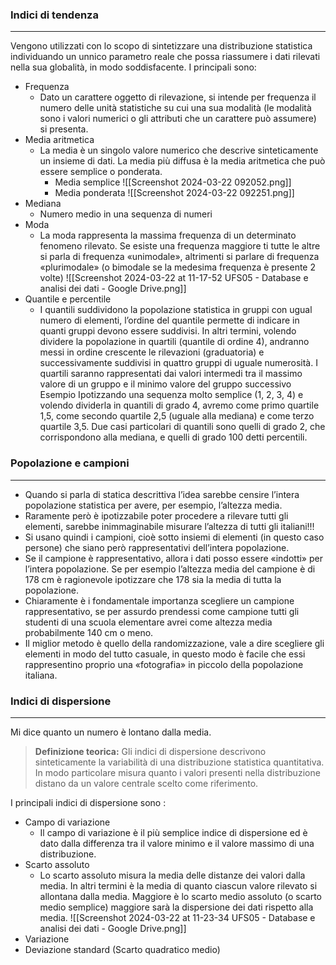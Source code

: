 ### Indici di tendenza
---
Vengono utilizzati con lo scopo di sintetizzare una distribuzione statistica individuando un unnico parametro reale che possa riassumere i dati rilevati nella sua globalità, in modo soddisfacente. I principali sono:
- Frequenza
	- Dato un carattere oggetto di rilevazione, si intende per frequenza il numero delle unità statistiche su cui una sua modalità (le modalità sono i valori numerici o gli attributi che un carattere può assumere) si presenta.
- Media aritmetica
	- La media è un singolo valore numerico che descrive sinteticamente un insieme di dati. La media più diffusa è la media aritmetica che può essere semplice o ponderata.
		- Media semplice
![[Screenshot 2024-03-22 092052.png]]
		- Media ponderata
![[Screenshot 2024-03-22 092251.png]]
- Mediana
	- Numero medio in una sequenza di numeri
- Moda
	- La moda rappresenta la massima frequenza di un determinato fenomeno rilevato. Se esiste una frequenza maggiore ti tutte le altre si parla di frequenza «unimodale», altrimenti si parlare di frequenza «plurimodale» (o bimodale se la medesima frequenza è presente 2 volte)
![[Screenshot 2024-03-22 at 11-17-52 UFS05 - Database e analisi dei dati - Google Drive.png]]
- Quantile e percentile
	- I quantili suddividono la popolazione statistica in gruppi con ugual numero di elementi, l’ordine del quantile permette di indicare in quanti gruppi devono essere suddivisi. In altri termini, volendo dividere la popolazione in quartili (quantile di ordine 4), andranno messi in ordine crescente le rilevazioni (graduatoria) e successivamente suddivisi in quattro gruppi di uguale numerosità. I quartili saranno rappresentati dai valori intermedi tra il massimo valore di un gruppo e il minimo valore del gruppo successivo Esempio Ipotizzando una sequenza molto semplice (1, 2, 3, 4) e volendo dividerla in quantili di grado 4, avremo come primo quartile 1,5, come secondo quartile 2,5 (uguale alla mediana) e come terzo quartile 3,5. Due casi particolari di quantili sono quelli di grado 2, che corrispondono alla mediana, e quelli di grado 100 detti percentili.
### Popolazione e campioni
---
- Quando si parla di statica descrittiva l’idea sarebbe censire l’intera popolazione statistica per avere, per esempio, l’altezza media.
- Raramente però è ipotizzabile poter procedere a rilevare tutti gli elementi, sarebbe inimmaginabile misurare l’altezza di tutti gli italiani!!!
- Si usano quindi i campioni, cioè sotto insiemi di elementi (in questo caso persone) che siano però rappresentativi dell’intera popolazione.
- Se il campione è rappresentativo, allora i dati posso essere «indotti» per l’intera popolazione. Se per esempio l’altezza media del campione è di 178 cm è ragionevole ipotizzare che 178 sia la media di tutta la popolazione.
- Chiaramente è i fondamentale importanza scegliere un campione rappresentativo, se per assurdo prendessi come campione tutti gli studenti di una scuola elementare avrei come altezza media probabilmente 140 cm o meno.
- Il miglior metodo è quello della randomizzazione, vale a dire scegliere gli elementi in modo del tutto casuale, in questo modo è facile che essi rappresentino proprio una «fotografia» in piccolo della popolazione italiana.
### Indici di dispersione
---
Mi dice quanto un numero è lontano dalla media.
>**Definizione teorica:** Gli indici di dispersione descrivono sinteticamente la variabilità di una distribuzione statistica quantitativa. In modo particolare misura quanto i valori presenti nella distribuzione distano da un valore centrale scelto come riferimento.

I principali indici di dispersione sono : 
- Campo di variazione
	- Il campo di variazione è il più semplice indice di dispersione ed è dato dalla differenza tra il valore minimo e il valore massimo di una distribuzione.
- Scarto assoluto
	- Lo scarto assoluto misura la media delle distanze dei valori dalla media. In altri termini è la media di quanto ciascun valore rilevato si allontana dalla media. Maggiore è lo scarto medio assoluto (o scarto medio semplice) maggiore sarà la dispersione dei dati rispetto alla media.
![[Screenshot 2024-03-22 at 11-23-34 UFS05 - Database e analisi dei dati - Google Drive.png]]
- Variazione
- Deviazione standard (Scarto quadratico medio)
